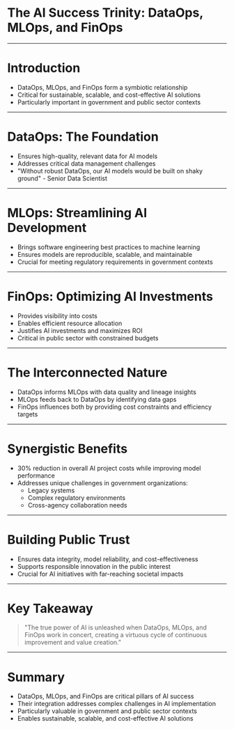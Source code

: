 # The AI Success Trinity: DataOps, MLOps, and FinOps

---

# Introduction

- DataOps, MLOps, and FinOps form a symbiotic relationship
- Critical for sustainable, scalable, and cost-effective AI solutions
- Particularly important in government and public sector contexts

---

# DataOps: The Foundation

- Ensures high-quality, relevant data for AI models
- Addresses critical data management challenges
- "Without robust DataOps, our AI models would be built on shaky ground" - Senior Data Scientist

---

# MLOps: Streamlining AI Development

- Brings software engineering best practices to machine learning
- Ensures models are reproducible, scalable, and maintainable
- Crucial for meeting regulatory requirements in government contexts

---

# FinOps: Optimizing AI Investments

- Provides visibility into costs
- Enables efficient resource allocation
- Justifies AI investments and maximizes ROI
- Critical in public sector with constrained budgets

---

# The Interconnected Nature

- DataOps informs MLOps with data quality and lineage insights
- MLOps feeds back to DataOps by identifying data gaps
- FinOps influences both by providing cost constraints and efficiency targets

---

# Synergistic Benefits

- 30% reduction in overall AI project costs while improving model performance
- Addresses unique challenges in government organizations:
  - Legacy systems
  - Complex regulatory environments
  - Cross-agency collaboration needs

---

# Building Public Trust

- Ensures data integrity, model reliability, and cost-effectiveness
- Supports responsible innovation in the public interest
- Crucial for AI initiatives with far-reaching societal impacts

---

# Key Takeaway

> "The true power of AI is unleashed when DataOps, MLOps, and FinOps work in concert, creating a virtuous cycle of continuous improvement and value creation."

---

# Summary

- DataOps, MLOps, and FinOps are critical pillars of AI success
- Their integration addresses complex challenges in AI implementation
- Particularly valuable in government and public sector contexts
- Enables sustainable, scalable, and cost-effective AI solutions
